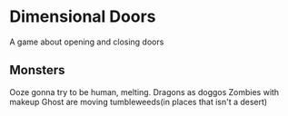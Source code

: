# Dimensional Doors
A game about opening and closing doors
## Monsters
Ooze gonna try to be human, melting.
Dragons as doggos
Zombies with makeup
Ghost are moving tumbleweeds(in places that isn't a desert)

